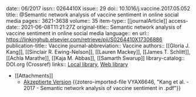 date:: 06/2017
issn:: 0264410X
issue:: 29
doi:: 10.1016/j.vaccine.2017.05.052
title:: @Semantic network analysis of vaccine sentiment in online social media
pages:: 3621-3638
volume:: 35
item-type:: [[journalArticle]]
access-date:: 2021-06-08T11:21:27Z
original-title:: Semantic network analysis of vaccine sentiment in online social media
language:: en
url:: https://linkinghub.elsevier.com/retrieve/pii/S0264410X17306886
publication-title:: Vaccine
journal-abbreviation:: Vaccine
authors:: [[Gloria J. Kang]], [[Sinclair R. Ewing-Nelson]], [[Lauren Mackey]], [[James T. Schlitt]], [[Achla Marathe]], [[Kaja M. Abbas]], [[Samarth Swarup]]
library-catalog:: DOI.org (Crossref)
links:: [Local library](zotero://select/groups/2386895/items/N9CIBXHU), [Web library](https://www.zotero.org/groups/2386895/items/N9CIBXHU)

- [[Attachments]]
	- [Akzeptierte Version](https://europepmc.org/articles/pmc5548132?pdf=render) {{zotero-imported-file VYAX6646, "Kang et al. - 2017 - Semantic network analysis of vaccine sentiment in .pdf"}}